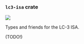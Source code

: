 ### `lc3-isa` crate

[![](https://github.com/ut-utp/prototype/workflows/isa/badge.svg)](https://github.com/ut-utp/prototype/actions)

Types and friends for the LC-3 ISA.

(TODO!)
